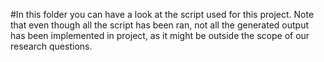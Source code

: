 #In this folder you can have a look at the script used for this project. Note that even though all the script has been ran, not all the generated output has been implemented in project, as it might be outside the scope of our research questions.
